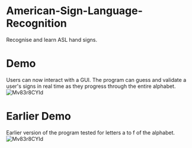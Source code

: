 # American-Sign-Language-Recognition
Recognise and learn ASL hand signs.

# Demo
Users can now interact with a GUI. The program can guess and validate a user's signs in real time as they progress through the entire alphabet.
![Mv83r8CYId](https://github.com/Nam-H-Pham/American-Sign-Language-Recognition/blob/main/ASLDemo3.gif)

# Earlier Demo
Earlier version of the program tested for letters a to f of the alphabet.
![Mv83r8CYId](https://github.com/Nam-H-Pham/American-Sign-Language-Recognition/blob/main/ASLDemo%20(2).gif)
